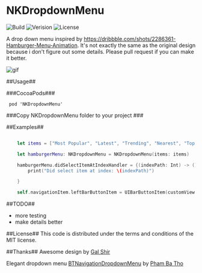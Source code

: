 # NKDropdownMenu
 ![Build](https://travis-ci.org/NilStack/NKDropdownMenu.svg)
 ![Verision](https://img.shields.io/badge/pod-v0.1.0-blue.svg)
 ![License](https://img.shields.io/badge/license-MIT-blue.svg)

A drop down menu inspired by https://dribbble.com/shots/2286361-Hamburger-Menu-Animation.  It's not exactly the same as the original design because i don't figure out some details. Please pull request if you can make it better.

 ![gif](https://db.tt/H0ZclkeB)

##Usage##

###CocoaPods###

     pod 'NKDropdownMenu'

###Copy NKDropdownMenu folder to your project ###

##Examples##

```Swift

    let items = ["Most Popular", "Latest", "Trending", "Nearest", "Top Picks"]

    let hamburgerMenu: NKDropdownMenu = NKDropdownMenu(items: items)

    hamburgerMenu.didSelectItemAtIndexHandler = {(indexPath: Int) -> () in
        print("Did select item at index: \(indexPath)")

    }

    self.navigationItem.leftBarButtonItem = UIBarButtonItem(customView: hamburgerMenu)

```

##TODO##
* more testing
* make details better

##License##
This code is distributed under the terms and conditions of the MIT license.

##Thanks##
Awesome design by [Gal Shir](https://dribbble.com/galshir)

Elegant dropdown menu [BTNavigationDropdownMenu](https://github.com/PhamBaTho/BTNavigationDropdownMenu) by [Pham Ba Tho](https://github.com/PhamBaTho)

